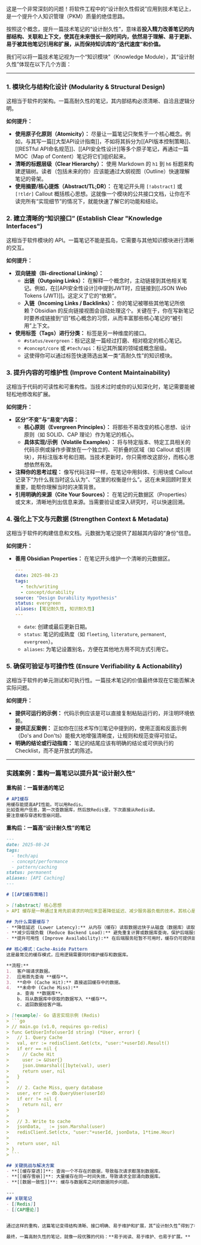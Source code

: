 这是一个非常深刻的问题！将软件工程中的“设计耐久性假说”应用到技术笔记上，是一个提升个人知识管理（PKM）质量的绝佳思路。

按照这个概念，提升一篇技术笔记的“设计耐久性”，意味着**投入精力改善笔记的内部结构、关联和上下文，使其在未来很长一段时间内，依然易于理解、易于更新、易于被其他笔记引用和扩展，从而保持知识库的“迭代速度”和价值。**

我们可以将一篇技术笔记视为一个“知识模块”（Knowledge Module），其“设计耐久性”体现在以下几个方面：

---

### 1. 模块化与结构化设计 (Modularity & Structural Design)
这相当于软件的架构。一篇高耐久性的笔记，其内部结构必须清晰、自洽且逻辑分明。

**如何提升：**
*   **使用原子化原则（Atomicity）：** 尽量让一篇笔记只聚焦于一个核心概念。例如，与其写一篇[[大型API设计指南]]，不如将其拆分为[[API版本控制策略]]、[[RESTful API命名规范]]、[[API安全性设计]]等多个原子笔记，再通过一篇MOC（Map of Content）笔记将它们组织起来。
*   **清晰的标题层级（Clear Hierarchy）：** 使用 Markdown 的 `h1` 到 `h6` 标题来构建逻辑树。读者（包括未来的你）应该能通过大纲视图（Outline）快速理解笔记的骨架。
*   **使用摘要/核心提炼（Abstract/TL;DR）：** 在笔记开头用 `[!abstract]` 或 `[!tldr]` Callout 概括核心思想。这就像一个模块的公共接口文档，让你在不读完所有“实现细节”的情况下，就能快速了解它的功能和结论。

### 2. 建立清晰的“知识接口” (Establish Clear "Knowledge Interfaces")
这相当于软件模块的 API。一篇笔记不能是孤岛，它需要与其他知识模块进行清晰的交互。

**如何提升：**
*   **双向链接（Bi-directional Linking）：**
    *   **出链（Outgoing Links）：** 在解释一个概念时，主动链接到其他相关笔记。例如，在[[API安全性设计]]中提到JWT时，应链接到[[JSON Web Tokens (JWT)]]。这定义了它的“依赖”。
    *   **入链（Incoming Links / Backlinks）：** 你的笔记被哪些其他笔记所依赖？Obsidian 的反向链接视图会自动处理这个。关键在于，你在写新笔记时要养成链接到“旧”核心概念的习惯，从而丰富那些核心笔记的“被引用”上下文。
*   **使用标签（Tags）进行分类：** 标签是另一种维度的接口。
    *   `#status/evergreen`：标记这是一篇经过打磨、相对稳定的核心笔记。
    *   `#concept/core` 或 `#tech/api`：标记其所属的领域或概念层级。
    *   这使得你可以通过标签快速筛选出某一类“高耐久性”的知识模块。

### 3. 提升内容的可维护性 (Improve Content Maintainability)
这相当于代码的可读性和可重构性。当技术过时或你的认知深化时，笔记需要能被轻松地修改和扩展。

**如何提升：**
*   **区分“不变”与“易变”内容：**
    *   **核心原则（Evergreen Principles）：** 将那些不易改变的核心思想、设计原则（如 SOLID、CAP 理论）作为笔记的核心。
    *   **具体实现/示例（Volatile Examples）：** 将与特定版本、特定工具相关的代码示例或操作步骤放在一个独立的、可折叠的区域（如 Callout 或引用块），并标注版本号和日期。当技术更新时，你只需修改这部分，而核心思想依然有效。
*   **注释你的思考过程：** 像写代码注释一样，在笔记中用斜体、引用块或 Callout 记录下“为什么我当时这么认为”、“这里的权衡是什么”。这在未来回顾时至关重要，能帮你理解当时的决策背景。
*   **引用明确的来源（Cite Your Sources）：** 在笔记的元数据区（Properties）或文末，清晰地列出信息来源。当需要验证或深入研究时，可以快速回溯。

### 4. 强化上下文与元数据 (Strengthen Context & Metadata)
这相当于软件的构建信息和文档。元数据为笔记提供了超越其内容的“身份”信息。

**如何提升：**
*   **善用 Obsidian Properties：** 在笔记开头维护一个清晰的元数据区。
    ```yaml
    ---
    date: 2025-08-23
    tags:
      - tech/writing
      - concept/durability
    source: "Design Durability Hypothesis"
    status: evergreen
    aliases: [笔记耐久性, 知识耐久性]
    ---
    ```
    *   `date`: 创建或最后更新日期。
    *   `status`: 笔记的成熟度（如 `fleeting`, `literature`, `permanent`, `evergreen`）。
    *   `aliases`: 为笔记设置别名，方便在其他地方用不同方式引用它。

### 5. 确保可验证与可操作性 (Ensure Verifiability & Actionability)
这相当于软件的单元测试和可执行性。一篇技术笔记的价值最终体现在它能否解决实际问题。

**如何提升：**
*   **提供可运行的示例：** 代码示例应该是可以直接复制粘贴运行的，并注明环境依赖。
*   **提供正反案例：** 正如你在[[技术写作]]笔记中提到的，使用正面和反面示例（Do's and Don'ts）能极大地增强清晰度，让规则和规范变得可验证。
*   **明确的结论或行动指南：** 笔记的结尾应该有明确的结论或可供执行的 Checklist，而不是开放式的陈述。

---

### 实践案例：重构一篇笔记以提升其“设计耐久性”

**重构前：一篇普通的笔记**
```markdown
# API缓存
用缓存能提高API性能。可以用Redis。
比如查用户信息，第一次查数据库，然后放Redis里，下次直接从Redis读。
要注意缓存穿透和雪崩问题。
```

**重构后：一篇高“设计耐久性”的笔记**
```markdown
---
date: 2025-08-24
tags:
  - tech/api
  - concept/performance
  - pattern/caching
status: permanent
aliases: [API Caching]
---

# [[API缓存策略]]

> [!abstract] 核心思想
> API 缓存是一种通过复用先前请求的响应来显著降低延迟、减少服务器负载的技术。其核心是在数据源（如数据库）和客户端之间增加一个高速数据存储层（如 Redis）。

## 为什么需要缓存？
- **降低延迟 (Lower Latency):** 从内存（缓存）读取数据远快于从磁盘（数据库）读取。
- **减少后端负载 (Reduce Backend Load):** 避免重复计算或数据库查询，保护后端服务。
- **提升可用性 (Improve Availability):** 在后端服务短暂不可用时，缓存仍可提供部分服务。

## 核心模式：Cache-Aside Pattern
这是最常见的缓存模式，应用逻辑需要同时维护缓存和数据库。

**流程:**
1.  客户端请求数据。
2.  应用首先查询 **缓存**。
3.  **命中 (Cache Hit):** 直接返回缓存中的数据。
4.  **未命中 (Cache Miss):**
    a. 查询 **数据库**。
    b. 将从数据库中获取的数据写入 **缓存**。
    c. 返回数据给客户端。

> [!example]- Go 语言实现示例 (Redis)
> ```go
> // main.go (v1.0, requires go-redis)
> func GetUserInfo(userId string) (*User, error) {
>   // 1. Query Cache
>   val, err := redisClient.Get(ctx, "user:"+userId).Result()
>   if err == nil {
>     // Cache Hit
>     user := &User{}
>     json.Unmarshal([]byte(val), user)
>     return user, nil
>   }
>
>   // 2. Cache Miss, query database
>   user, err := db.QueryUser(userId)
>   if err != nil {
>     return nil, err
>   }
>
>   // 3. Write to cache
>   jsonData, _ := json.Marshal(user)
>   redisClient.Set(ctx, "user:"+userId, jsonData, 1*time.Hour)
>
>   return user, nil
> }
> ```

## 关键挑战与解决方案
- **[[缓存穿透]]**: 查询一个不存在的数据，导致每次请求都落到数据库。
- **[[缓存雪崩]]**: 大量缓存在同一时间失效，导致请求全部涌向数据库。
- **[[数据一致性]]**: 缓存与数据库之间的数据同步问题。

---
## 关联笔记
- [[Redis]]
- [[CAP理论]]


通过这样的重构，这篇笔记变得结构清晰、接口明确、易于维护和扩展，其“设计耐久性”得到了极大的提升。

最终，一篇高耐久性的笔记，就像一段优雅的代码：**易于阅读、易于维护、也易于扩展。**